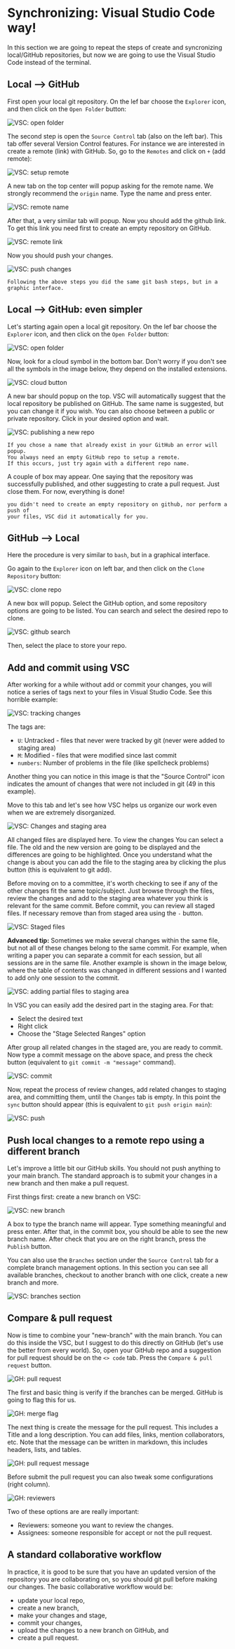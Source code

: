 # Synchronizing: Visual Studio Code way!

In this section we are going to repeat the steps of create and syncronizing
local/GitHub repositories, but now we are going to use the Visual Studio Code
instead of the terminal.

## Local --> GitHub

First open your local git repository. On the lef bar choose the `Explorer` icon,
and then click on the `Open Folder` button:

![VSC: open folder](../assets/img/part2/vsc1.png)

The second step is open the `Source Control` tab (also on the left bar).
This tab offer several Version Control features. For instance we are interested
in create a remote (link) with GitHub. So, go to the `Remotes` and click on `+` 
(add remote):

![VSC: setup remote](../assets/img/part2/vsc2.png)

A new tab on the top center will popup asking for the remote name. We strongly
recommend the `origin` name. Type the name and press enter.

![VSC: remote name](../assets/img/part2/vsc3.png)

After that, a very similar tab will popup. Now you should add the github link.
To get this link you need first to create an empty repository on GitHub.

![VSC: remote link](../assets/img/part2/vsc4.png)

Now you should push your changes.

![VSC: push changes](../assets/img/part2/vsc5.png)

```{note}
Following the above steps you did the same git bash steps, but in a 
graphic interface.
```

## Local --> GitHub: even simpler

Let's starting again open a local git repository.
On the lef bar choose the `Explorer` icon,
and then click on the `Open Folder` button:

![VSC: open folder](../assets/img/part2/vsc1.png)

Now, look for a cloud symbol in the bottom bar.
Don't worry if you don't see all the symbols in the image below,
they depend on the installed extensions.

![VSC: cloud button](../assets/img/part2/vsc6.png)

A new bar should popup on the top.
VSC will automatically suggest that the local repository be published on GitHub.
The same name is suggested, but you can change it if you wish. You can also
choose between a public or private repository. Click in your desired option and
wait.

![VSC: publishing a new repo](../assets/img/part2/vsc7.png)

```{warning}
If you chose a name that already exist in your GitHub an error will popup.
You always need an empty GitHub repo to setup a remote.
If this occurs, just try again with a different repo name.
```

A couple of box may appear. One saying that the repository was
successfully published, and other suggesting to crate a pull request.
Just close them. For now, everything is done!

```{note}
you didn't need to create an empty repository on github, nor perform a push of
your files, VSC did it automatically for you.
```

## GitHub --> Local

Here the procedure is very similar to `bash`, but in a graphical interface.

Go again to the `Explorer` icon on left bar,
and then click on the `Clone Repository` button:

![VSC: clone repo](../assets/img/part2/vsc8.png)

A new box will popup. Select the GitHub option, and some repository options are
going to be listed. You can search and select the desired repo to clone.

![VSC: github search](../assets/img/part2/vsc9.png)

Then, select the place to store your repo.

## Add and commit using VSC

After working for a while without add or commit your changes, you will notice a
series of tags next to your files in Visual Studio Code.
See this horrible example:

![VSC: tracking changes](../assets/img/part2/vsc10.png)

The tags are:

- `U`: Untracked - files that never were tracked by git (never were added to staging area)
- `M`: Modified - files that were modified since last commit
- `numbers`: Number of problems in the file (like spellcheck problems)

Another thing you can notice in this image is that the "Source Control" icon
indicates the amount of changes that were not included in git
(49 in this example).

Move to this tab and let's see how VSC helps us organize our work even when we
are extremely disorganized.

![VSC: Changes and staging area](../assets/img/part2/vsc11.png)

All changed files are displayed here. To view the changes You can select a file.
The old and the new version are going to be displayed and the differences are
going to be highlighted. Once you understand what the change is about you can
add the file to the staging area by clicking the plus button (this is equivalent
to git add).

Before moving on to a committee, it's worth checking to see if any of the other
changes fit the same topic/subject. Just browse through the files, review the
changes and add to the staging area whatever you think is relevant for the same
commit. Before commit, you can review all staged files. If necessary remove than
from staged area using the `-` button.

![VSC: Staged files](../assets/img/part2/vsc12.png)

**Advanced tip:** Sometimes we make several changes within the same file,
but not all of these changes belong to the same commit. For example,
when writing a paper you can separate a commit for each session, but all
sessions are in the same file. Another example is shown in the image below,
where the table of contents was changed in different sessions and I wanted to
add only one session to the commit.

![VSC: adding partial files to staging area](../assets/img/part2/vsc16.png)

In VSC you can easily add the desired part in the staging area. For that:

- Select the desired text
- Right click
- Choose the "Stage Selected Ranges" option

After group all related changes in the staged are, you are ready to commit.
Now type a commit message on the above space, and press the check button
(equivalent to `git commit -m "message"` command).

![VSC: commit](../assets/img/part2/vsc13.png)

Now, repeat the process of review changes, add related changes to staging area,
and committing them, until the `Changes` tab is empty. In this point the `sync`
button should appear (this is equivalent to `git push origin main`):

![VSC: push](../assets/img/part2/vsc14.png)

## Push local changes to a remote repo using a different branch

Let's improve a little bit our GitHub skills. You should not push anything to
your main branch. The standard approach is to submit your changes in a new branch
and then make a pull request.

First things first: create a new branch on VSC:

![VSC: new branch](../assets/img/part2/vsc15.png)

A box to type the branch name will appear. Type something meaningful and press
enter. After that, in the commit box, you should be able to see the new branch
name. After check that you are on the right branch, press the `Publish` button.

You can also use the `Branches` section under the `Source Control` tab for a
complete branch management options. In this
section you can see all available branches, checkout to another branch with one
click, create a new branch and more.

![VSC: branches section](../assets/img/part2/vsc17.png)

## Compare & pull request

Now is time to combine your "new-branch" with the main branch. You can do this
inside the VSC, but I suggest to do this directly on GitHub (let's use the
better from every world). So, open your GitHub repo and a suggestion for pull
request should be on the `<> code` tab. Press the `Compare & pull request`
button.

![GH: pull request](../assets/img/part2/gh1.png)

The first and basic thing is verify if the branches can be merged. GitHub
is going to flag this for us.

![GH: merge flag](../assets/img/part2/gh2.png)

The next thing is create the message for the pull request. This includes a
Title and a long description. You can add files, links, mention collaborators,
etc. Note that the message can be written in markdown, this includes headers,
lists, and tables.

![GH: pull request message](../assets/img/part2/gh3.png)

Before submit the pull request you can also tweak some configurations (right
column).

![GH: reviewers](../assets/img/part2/gh4.png)

Two of these options are are really important:

- Reviewers: someone you want to review the changes.
- Assignees: someone responsible for accept or not the pull request.

## A standard collaborative workflow

In practice, it is good to be sure that you have an updated version of the
repository you are collaborating on, so you should git pull before making our
changes. The basic collaborative workflow would be:

- update your local repo,
- create a new branch,
- make your changes and stage,
- commit your changes,
- upload the changes to a new branch on GitHub, and
- create a pull request.
